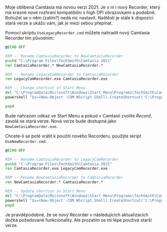 <!-- dcterms:title = Jak používat starý Recorder v programu Camtasia 2021 -->
<!-- dcterms:abstract = Moje oblíbená Camtasia má novou verzi 2021. Je v ní i nový Recorder, který má krásné nové rozhraní kompatibilní s high DPI obrazovkami a podobně. Bohužel se v něm (zatím?) nedá nic nastavit. Naštěstí je stále k dispozici stará verze a ukážu vám, jak je mezi sebou přepínat. -->
<!-- dcterms:creator = Michal Altair Valášek -->
<!-- x4w:coverUrl = /cover-pictures/20210506-camtasia.png -->
<!-- x4w:pictureUrl = /perex-pictures/logo-camtasia.png -->
<!-- x4w:pictureWidth = 150 -->
<!-- x4w:pictureHeight = 150 -->
<!-- x4w:category = Software -->
<!-- x4w:category = Tipy, triky -->
<!-- dcterms:date = 2021-05-06 -->

Moje oblíbená Camtasia má novou verzi 2021. Je v ní i nový Recorder, který má krásné nové rozhraní kompatibilní s high DPI obrazovkami a podobně. Bohužel se v něm (zatím?) nedá nic nastavit. Naštěstí je stále k dispozici stará verze a ukážu vám, jak je mezi sebou přepínat.

Pomocí skriptu `UseLegacyRecorder.cmd` můžete nahradit nový Camtasia Recorder tím původním:

```bat
@ECHO OFF

REM -- Rename CamtasiaRecorder to NewCamtasiaRecorder
pushd "C:\Program Files\TechSmith\Camtasia 2021"
ren CamtasiaRecorder.* NewCamtasiaRecorder.*

REM -- Rename LegacyCamRecorder to CamtasiaRecorder
ren LegacyCamRecorder.exe CamtasiaRecorder.exe

REM -- Change shortcut in Start Menu
del "C:\ProgramData\Microsoft\Windows\Start Menu\Programs\TechSmith\Camtasia Recorder 2021.lnk"
powershell "$s=(New-Object -COM WScript.Shell).CreateShortcut('C:\ProgramData\Microsoft\Windows\Start Menu\Programs\TechSmith\Camtasia Recorder 2021.lnk');$s.TargetPath='C:\Program Files\TechSmith\Camtasia 2021\CamtasiaRecorder.exe';$s.Save()"

popd
```

Bude nahrazen odkaz ve Start Menu a pokud v Camtasii zvolíte _Record_, zavolá se stará verze. Nová verze bude dostupná jako `NewCamtasiaRecorder.exe`.

Chcete-li se poté vrátit k použití nového Recorderu, použijte skript `UseNewRecorder.cmd`:

```bat
@ECHO OFF

REM -- Rename CamtasiaRecorder to LegacyCamRecorder
pushd "C:\Program Files\TechSmith\Camtasia 2021"
ren CamtasiaRecorder.exe LegacyCamRecorder.exe

REM -- Rename NewCamtasiaRecorder to CamtasiaRecorder
ren NewCamtasiaRecorder.* CamtasiaRecorder.* 

REM -- Update shortcut in Start Menu
del "C:\ProgramData\Microsoft\Windows\Start Menu\Programs\TechSmith\Camtasia Recorder 2021.lnk"
powershell "$s=(New-Object -COM WScript.Shell).CreateShortcut('C:\ProgramData\Microsoft\Windows\Start Menu\Programs\TechSmith\Camtasia Recorder 2021.lnk');$s.TargetPath='C:\Program Files\TechSmith\Camtasia 2021\CamtasiaRecorder.exe';$s.Save()"
popd
```

Je pravděpodobné, že se nový Recorder v následujících aktualizacích dočká požadované funkcionality. Ale prozatím se mi lépe používá starší verze.